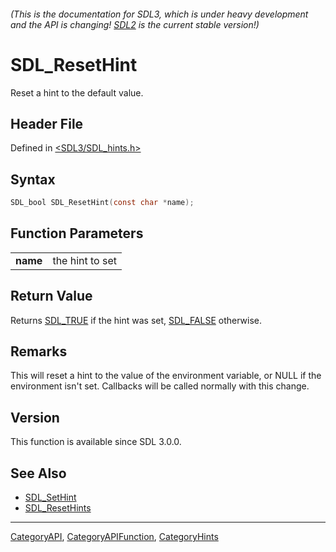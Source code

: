 ###### (This is the documentation for SDL3, which is under heavy development and the API is changing! [SDL2](https://wiki.libsdl.org/SDL2/) is the current stable version!)
# SDL_ResetHint

Reset a hint to the default value.

## Header File

Defined in [<SDL3/SDL_hints.h>](https://github.com/libsdl-org/SDL/blob/main/include/SDL3/SDL_hints.h)

## Syntax

```c
SDL_bool SDL_ResetHint(const char *name);

```

## Function Parameters

|              |                 |
| ------------ | --------------- |
| **name**     | the hint to set |

## Return Value

Returns [SDL_TRUE](SDL_TRUE) if the hint was set, [SDL_FALSE](SDL_FALSE)
otherwise.

## Remarks

This will reset a hint to the value of the environment variable, or NULL if
the environment isn't set. Callbacks will be called normally with this
change.

## Version

This function is available since SDL 3.0.0.

## See Also

- [SDL_SetHint](SDL_SetHint)
- [SDL_ResetHints](SDL_ResetHints)

----
[CategoryAPI](CategoryAPI), [CategoryAPIFunction](CategoryAPIFunction), [CategoryHints](CategoryHints)

